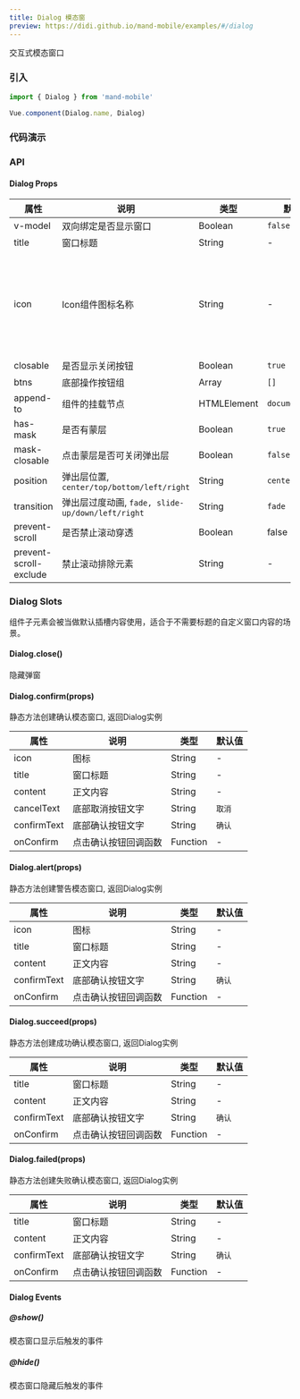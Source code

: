 ```yaml
---
title: Dialog 模态窗
preview: https://didi.github.io/mand-mobile/examples/#/dialog
---
```


交互式模态窗口

### 引入

```javascript
import { Dialog } from 'mand-mobile'

Vue.component(Dialog.name, Dialog)
```

### 代码演示
<!-- DEMO -->

### API

#### Dialog Props
|属性 | 说明 | 类型 | 默认值|备注|
|----|-----|------|------|------|
| v-model | 双向绑定是否显示窗口 | Boolean | `false`|-|
| title | 窗口标题 | String | -|-|
| icon | Icon组件图标名称 | String | -|如需自定义图标, 请查看`Icon`组件|
| closable | 是否显示关闭按钮 | Boolean | `true`|-|
| btns | 底部操作按钮组 | Array | `[]`|-|
| append-to | 组件的挂载节点 | HTMLElement | `document.body`|-|
| has-mask | 是否有蒙层 | Boolean | `true`|-|
| mask-closable | 点击蒙层是否可关闭弹出层 | Boolean | `false`|-|
| position | 弹出层位置, `center/top/bottom/left/right` | String | `center`|-|
| transition | 弹出层过度动画, `fade, slide-up/down/left/right`  | String | `fade`|-|
| prevent-scroll | 是否禁止滚动穿透 | Boolean | false |-|
| prevent-scroll-exclude | 禁止滚动排除元素  | String | -|-|

### Dialog Slots
组件子元素会被当做默认插槽内容使用，适合于不需要标题的自定义窗口内容的场景。

#### Dialog.close()
隐藏弹窗

#### Dialog.confirm(props)
静态方法创建确认模态窗口, 返回Dialog实例

|属性 | 说明 | 类型 | 默认值|
|----|-----|------|------|
| icon | 图标 | String | -|
| title | 窗口标题 | String | -|
| content | 正文内容 | String | -|
| cancelText | 底部取消按钮文字 | String | `取消`|
| confirmText | 底部确认按钮文字 | String | `确认`|
| onConfirm | 点击确认按钮回调函数 | Function | -|

#### Dialog.alert(props)
静态方法创建警告模态窗口, 返回Dialog实例

|属性 | 说明 | 类型 | 默认值|
|----|-----|------|------|
| icon | 图标 | String | -|
| title | 窗口标题 | String | -|
| content | 正文内容 | String | -|
| confirmText | 底部确认按钮文字 | String | `确认`|
| onConfirm | 点击确认按钮回调函数 | Function | -|

#### Dialog.succeed(props)
静态方法创建成功确认模态窗口, 返回Dialog实例

|属性 | 说明 | 类型 | 默认值|
|----|-----|------|------|
| title | 窗口标题 | String | -|
| content | 正文内容 | String | -|
| confirmText | 底部确认按钮文字 | String | `确认`|
| onConfirm | 点击确认按钮回调函数 | Function | -|

#### Dialog.failed(props)
静态方法创建失败确认模态窗口, 返回Dialog实例

|属性 | 说明 | 类型 | 默认值|
|----|-----|------|------|
| title | 窗口标题 | String | -|
| content | 正文内容 | String | -|
| confirmText | 底部确认按钮文字 | String | `确认`|
| onConfirm | 点击确认按钮回调函数 | Function | -|


#### Dialog Events

##### @show()
模态窗口显示后触发的事件

##### @hide()
模态窗口隐藏后触发的事件
